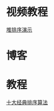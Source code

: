 # 视频教程

[堆排序演示](https://www.bilibili.com/video/av18980178/)


# 博客

# 教程

[十大经典排序算法](https://github.com/hustcc/JS-Sorting-Algorithm)


